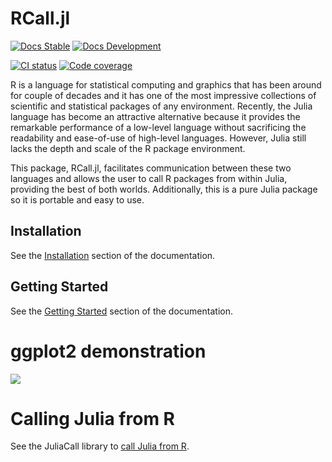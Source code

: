 # RCall.jl

[![Docs Stable](https://img.shields.io/badge/docs-stable-blue.svg)](http://juliainterop.github.io/RCall.jl/stable)
[![Docs Development](https://img.shields.io/badge/docs-dev-blue.svg)](http://juliainterop.github.io/RCall.jl/dev)

[![CI status](https://github.com/JuliaInterop/RCall.jl/actions/workflows/ci.yml/badge.svg)](https://github.com/JuliaInterop/RCall.jl/actions/workflows/ci.yml)
[![Code coverage](https://codecov.io/gh/JuliaInterop/RCall.jl/branch/master/graph/badge.svg?token=8ED5Wdm8W9)](https://codecov.io/gh/JuliaInterop/RCall.jl)

R is a language for statistical computing and graphics that has been around for couple of decades and it has one of the most impressive collections of scientific and statistical packages of any environment. Recently, the Julia language has become an attractive alternative because it provides the remarkable performance of a low-level language without sacrificing the readability and ease-of-use of high-level languages. However, Julia still lacks the depth and scale of the R package environment.

This package, RCall.jl, facilitates communication between these two languages and allows the user to call R packages from within Julia, providing the best of both worlds. Additionally, this is a pure Julia package so it is portable and easy to use.

## Installation

See the [Installation](http://juliainterop.github.io/RCall.jl/stable/installation) section of the documentation.

## Getting Started

See the [Getting Started](http://juliainterop.github.io/RCall.jl/stable/gettingstarted) section of the documentation.

# ggplot2 demonstration

![](ggplot.png)

# Calling Julia from R

See the JuliaCall library to [call Julia from R](https://non-contradiction.github.io/JuliaCall//index.html).
